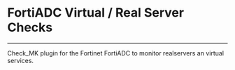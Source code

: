 # FortiADC Virtual / Real Server Checks #
----------------------------

Check_MK plugin for the Fortinet FortiADC to monitor realservers an virtual services.
